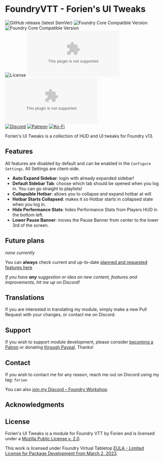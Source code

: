 # FoundryVTT - Forien's UI Tweaks
![GitHub release (latest SemVer)](https://img.shields.io/github/v/release/Foundry-Workshop/forien-ui-tweaks?style=for-the-badge)
![Foundry Core Compatible Version](https://img.shields.io/badge/dynamic/json.svg?url=https%3A%2F%2Fraw.githubusercontent.com%2FFoundry-Workshop%2Fforien-ui-tweaks%2Fmaster%2Fdist%2Fmodule.json&label=Foundry%20Min%20Version&query=$.compatibility.minimum&colorB=orange&style=for-the-badge)
![Foundry Core Compatible Version](https://img.shields.io/badge/dynamic/json.svg?url=https%3A%2F%2Fraw.githubusercontent.com%2FFoundry-Workshop%2Fforien-ui-tweaks%2Fmaster%2Fdist%2Fmodule.json&label=Foundry%20Verified&query=$.compatibility.verified&colorB=orange&style=for-the-badge)  
![License](https://img.shields.io/github/license/Foundry-Workshop/forien-ui-tweaks?style=for-the-badge) ![GitHub Releases](https://img.shields.io/github/downloads/Foundry-Workshop/forien-ui-tweaks/latest/module.zip?style=for-the-badge)
![GitHub All Releases](https://img.shields.io/github/downloads/Foundry-Workshop/forien-ui-tweaks/module.zip?style=for-the-badge&label=Downloads+total)  
[![Discord](https://img.shields.io/badge/Discord-%235865F2.svg?style=for-the-badge&logo=discord&logoColor=white&link=https%3A%2F%2Fdiscord.gg%2FXkTFv8DRDc)](https://discord.gg/XkTFv8DRDc)
[![Patreon](https://img.shields.io/badge/Patreon-F96854?style=for-the-badge&logo=patreon&logoColor=white)](https://www.patreon.com/foundryworkshop)
[![Ko-Fi](https://img.shields.io/badge/Ko--fi-F16061?style=for-the-badge&logo=ko-fi&logoColor=white)](https://ko-fi.com/forien)

Forien's UI Tweaks is a collection of HUD and UI tweaks for Foundry v13.

## Features
All features are disabled by default and can be enabled in the `Configure Settings`. All Settings are client-side.
- **Auto Expand Sidebar**: login with already expanded sidebar!
- **Default Sidebar Tab**: choose which tab should be opened when you log in. You can go straight to playlists!
- **Collapsible Hotbar**: allows you to collapse and expand hotbar at will
- **Hotbar Starts Collapsed**: makes it so Hotbar starts in collapsed state when you log in.
- **Hide Performance Stats**: hides Performance Stats from Players HUD in the bottom left.
- **Lower Pause Banner**: moves the Pause Banner from center to the lower 3rd of the screen.

## Future plans

*none currently*

You can **always** check current and up-to-date [planned and requested features here](https://github.com/https://github.com/Foundry-Workshop/forien-ui-tweaks/issues/issues?q=is%3Aopen+is%3Aissue+label%3Aenhancement)

*If you have **any** suggestion or idea on new content, features and improvements, hit me up on Discord!*

## Translations

If you are interested in translating my module, simply make a new Pull Request with your changes, or contact me on Discord.

## Support

If you wish to support module development, please consider [becoming a Patron](https://www.patreon.com/foundryworkshop) or donating [through Paypal](https://www.paypal.com/cgi-bin/webscr?cmd=_s-xclick&hosted_button_id=6P2RRX7HVEMV2&source=url). Thanks!

## Contact

If you wish to contact me for any reason, reach me out on Discord using my tag: `forien`

You can also [join my Discord – Foundry Workshop](https://discord.gg/XkTFv8DRDc).


## Acknowledgments


## License

Forien's UI Tweaks is a module for Foundry VTT by Forien and is licensed under a [Mozilla Public License v. 2.0](https://github.com/Foundry-Workshop/forien-ui-tweaks/blob/master/LICENSE).

This work is licensed under Foundry Virtual Tabletop [EULA - Limited License for Package Development from March 2, 2023](https://foundryvtt.com/article/license/).
